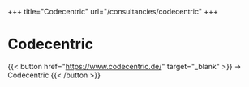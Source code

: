 +++
title="Codecentric"
url="/consultancies/codecentric"
+++

# Codecentric

{{< button href="https://www.codecentric.de/" target="_blank" >}}
-> Codecentric
{{< /button >}}  
